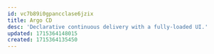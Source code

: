 ```yaml
---
id: vc7b89i0gpancclase6jzix
title: Argo CD
desc: 'Declarative continuous delivery with a fully-loaded UI.'
updated: 1715364148015
created: 1715364135450
---
```

